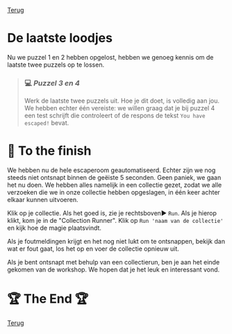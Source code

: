 [Terug](05.%20puzzle2.md)

# De laatste loodjes

Nu we puzzel 1 en 2 hebben opgelost, hebben we genoeg kennis om de laatste twee puzzels op te lossen.

> ### :computer: ***Puzzel 3 en 4***
>
> Werk de laatste twee puzzels uit. Hoe je dit doet, is volledig aan jou. We hebben echter één vereiste: we willen graag dat je bij puzzel 4 een test schrijft die controleert of de respons de tekst `You have escaped!` bevat.

# :checkered_flag: To the finish

We hebben nu de hele escaperoom geautomatiseerd. Echter zijn we nog steeds niet ontsnapt binnen de geëiste 5 seconden. Geen paniek, we gaan het nu doen. We hebben alles namelijk in een collectie gezet, zodat we alle verzoeken die we in onze collectie hebben opgeslagen, in één keer achter elkaar kunnen uitvoeren.

Klik op je collectie. Als het goed is, zie je rechtsboven:arrow_forward: `Run`. Als je hierop klikt, kom je in de "Collection Runner". Klik op `Run 'naam van de collectie'` en kijk hoe de magie plaatsvindt.

Als je foutmeldingen krijgt en het nog niet lukt om te ontsnappen, bekijk dan wat er fout gaat, los het op en voer de collectie opnieuw uit.

Als je bent ontsnapt met behulp van een collectierun, ben je aan het einde gekomen van de workshop. We hopen dat je het leuk en interessant vond.

# :trophy: The End :trophy:

[Terug](home.md)
